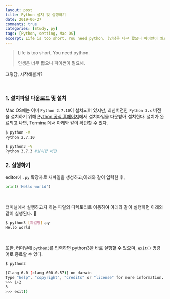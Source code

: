 ```yaml
---
layout: post
title: Python 설치 및 실행하기
date: 2019-06-27
comments: true
categories: [Study, py]
tags: [Python, setting, Mac OS]
excerpt: Life is too short, You need python. (인생은 너무 짧으니 파이썬이 필요해.) 그렇담, 시작해볼까?
---
```


> Life is too short, You need python.
>
> 인생은 너무 짧으니 파이썬이 필요해.

그렇담, 시작해볼까?

<br>

### 1. 설치파일 다운로드 및 설치

Mac OS에는 이미 `Python 2.7.10`이 설치되어 있지만, 최신버전인 `Python 3.x` 버전을 설치하기 위해 [Python 공식 홈페이지](https://www.python.org/downloads/)에서 설치파일을 다운받아 설치한다. 설치가 완료되고 나면, Terminal에서 아래와 같이 확인할 수 있다.

```bash
$ python -V
Python 2.7.10

$ python3 -V
Python 3.7.3 #설치한 버전
```

### 2. 실행하기

editor에 `.py` 확장자로 새파일을 생성하고,아래와 같이 입력한 후,

```python
print('Hello world')
```

<br>

터미널에서 실행하고자 하는 파일의 디렉토리로 이동하여 아래와 같이 실행하면 아래와 같이 실행된다. 🤩

```bash
$ python3 [파일명].py
Hello world
```

<br>

또한, 터미널에 `python3`를 입력하면 python3을 바로 실행할 수 있으며, `exit()` 명령어로 종료할 수 있다.

```bash
$ python3

[Clang 6.0 (clang-600.0.57)] on darwin
Type "help", "copyright", "credits" or "license" for more information.
>>> 1+2
3
>>> exit()
```

<br>

